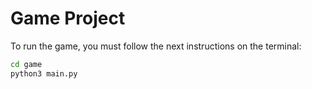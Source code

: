 # Game Project

To run the game, you must follow the next instructions on the terminal:

```sh
cd game
python3 main.py
```